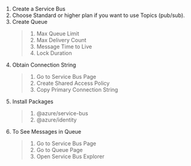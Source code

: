 1. Create a Service Bus
2. Choose Standard or higher plan if you want to use Topics (pub/sub).
3. Create Queue
    > 1. Max Queue Limit
    > 2. Max Delivery Count
    > 3. Message Time to Live
    > 4. Lock Duration
4. Obtain Connection String
    > 1. Go to Service Bus Page
    > 2. Create Shared Access Policy
    > 3. Copy Primary Connection String
5. Install Packages
    > 1. @azure/service-bus
    > 2. @azure/identity
6. To See Messages in Queue
    > 1. Go to Service Bus Page
    > 2. Go to Queue Page
    > 3. Open Service Bus Explorer
    
